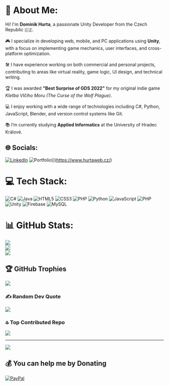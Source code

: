 # 💫 About Me:
Hi! I'm **Dominik Hurta**, a passionate Unity Developer from the Czech Republic 🇨🇿.<br><br>🎮 I specialize in developing web, mobile, and PC applications using **Unity**, with a focus on implementing game mechanics, user interfaces, and cross-platform optimization.<br><br>🛠️ I have experience working on both commercial and personal projects, contributing to areas like virtual reality, game logic, UI design, and technical writing.<br><br>🏆 I was awarded **"Best Surprise of GDS 2022"** for my original indie game *Kletba Vlčího Moru (The Curse of the Wolf Plague)*.<br><br>💻 I enjoy working with a wide range of technologies including C#, Python, JavaScript, Blender, and version control systems like Git.<br><br>📚 I’m currently studying **Applied Informatics** at the University of Hradec Králové.


## 🌐 Socials:
[![LinkedIn](https://img.shields.io/badge/LinkedIn-%230077B5.svg?logo=linkedin&logoColor=white)](https://www.linkedin.com/in/dominik-hurta-42ba24225/)
![Portfolio](https://img.shields.io/badge/php-%23777BB4.svg?style=plastic&logo=php&logoColor=white))](https://www.hurtaweb.cz/)

# 💻 Tech Stack:
![C#](https://img.shields.io/badge/c%23-%23239120.svg?style=plastic&logo=csharp&logoColor=white) ![Java](https://img.shields.io/badge/java-%23ED8B00.svg?style=plastic&logo=openjdk&logoColor=white) ![HTML5](https://img.shields.io/badge/html5-%23E34F26.svg?style=plastic&logo=html5&logoColor=white) ![CSS3](https://img.shields.io/badge/css3-%231572B6.svg?style=plastic&logo=css3&logoColor=white) ![PHP](https://img.shields.io/badge/php-%23777BB4.svg?style=plastic&logo=php&logoColor=white) ![Python](https://img.shields.io/badge/python-3670A0?style=plastic&logo=python&logoColor=ffdd54) ![JavaScript](https://img.shields.io/badge/javascript-%23323330.svg?style=plastic&logo=javascript&logoColor=%23F7DF1E) ![PHP](https://img.shields.io/badge/php-%23777BB4.svg?style=plastic&logo=php&logoColor=white) ![Unity](https://img.shields.io/badge/unity-%23000000.svg?style=plastic&logo=unity&logoColor=white) ![Firebase](https://img.shields.io/badge/firebase-%23039BE5.svg?style=plastic&logo=firebase) ![MySQL](https://img.shields.io/badge/mysql-4479A1.svg?style=plastic&logo=mysql&logoColor=white)
# 📊 GitHub Stats:
![](https://github-readme-stats.vercel.app/api?username=hackingcze&theme=dark&hide_border=false&include_all_commits=false&count_private=false)<br/>
![](https://nirzak-streak-stats.vercel.app/?user=hackingcze&theme=dark&hide_border=false)<br/>
![](https://github-readme-stats.vercel.app/api/top-langs/?username=hackingcze&theme=dark&hide_border=false&include_all_commits=false&count_private=false&layout=compact)

## 🏆 GitHub Trophies
![](https://github-profile-trophy.vercel.app/?username=hackingcze&theme=aura&no-frame=false&no-bg=true&margin-w=4)

### ✍️ Random Dev Quote
![](https://quotes-github-readme.vercel.app/api?type=horizontal&theme=dark)

### 🔝 Top Contributed Repo
![](https://github-contributor-stats.vercel.app/api?username=hackingcze&limit=5&theme=dark&combine_all_yearly_contributions=true)

---
[![](https://visitcount.itsvg.in/api?id=hackingcze&icon=0&color=0)](https://visitcount.itsvg.in)

  ## 💰 You can help me by Donating
  [![PayPal](https://img.shields.io/badge/PayPal-00457C?style=for-the-badge&logo=paypal&logoColor=white)](https://paypal.me/DominikHurta) 

  
<!-- Proudly created with GPRM ( https://gprm.itsvg.in ) -->
